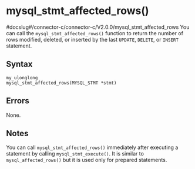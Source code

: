 mysql_stmt_affected_rows() 
===============================================
#docslug#/connector-c/connector-c/V2.0.0/mysql_stmt_affected_rows
You can call the `mysql_stmt_affected_rows()` function to return the number of rows modified, deleted, or inserted by the last `UPDATE`, `DELETE`, or `INSERT` statement. 

Syntax 
---------------------------

```unknow
my_ulonglong
mysql_stmt_affected_rows(MYSQL_STMT *stmt)
```



Errors 
---------------------------

None.

Notes 
--------------------------

You can call `mysql_stmt_affected_rows()` immediately after executing a statement by calling `mysql_stmt_execute()`. It is similar to `mysql_affected_rows()` but it is used only for prepared statements.
